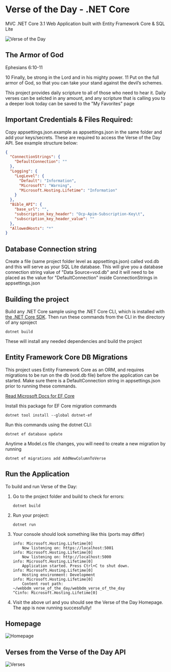 # Verse of the Day - .NET Core 
MVC .NET Core 3.1 Web Application built with Entity Framework Core
& SQL Lite

![Verse of the Day](https://user-images.githubusercontent.com/13399339/111725456-18769180-8835-11eb-89de-ea1c1446b83a.png)
## The Armor of God

Ephesians 6:10-11

10 Finally, be strong in the Lord and in his mighty power. 11 Put on the full armor of God, so that you can take your stand against the devil’s schemes.

This project provides daily scripture to all of those who need to hear it. Daily verses can be selcted in any amount, and any scripture that is calling you to a deeper look today can be saved to the "My Favorites" page

## Important Credentials & Files Required:
Copy appsettings.json.example as appsettings.json in the same folder
and add your keys/secrets. These are required to access the Verse of the Day API. See example structure below:
```json
{
  "ConnectionStrings": {
    "DefaultConnection": ""
  },
  "Logging": {
    "LogLevel": {
      "Default": "Information",
      "Microsoft": "Warning",
      "Microsoft.Hosting.Lifetime": "Information"
    }
  },
  "Bible_API": {
    "base_url": "",
    "subscription_key_header": "Ocp-Apim-Subscription-Key\t",
    "subscription_key_header_value": ""
  },
  "AllowedHosts": "*"
}
```
## Database Connection string
Create a file (same project folder level as appsettings.json) called vod.db and this will serve as your SQL Lite database. This will give you a database connection string value of "Data Source=vod.db" and it will need to be placed as the value for "DefaultConnection" inside ConnectionStrings in appsettings.json

## Building the project
Build any .NET Core sample using the .NET Core CLI, which is installed with [the .NET Core SDK](https://www.microsoft.com/net/download). Then run
these commands from the CLI in the directory of any sproject
```console
dotnet build
```

These will install any needed dependencies and build the project


## Entity Framework Core DB Migrations
This project uses Entity Framework Core as an ORM, and requires migrations to be run on the db (vod.db file) before the application can be started. Make sure there is a DefaultConnection string in appsettings.json prior to running these commands. 

[Read Microsoft Docs for EF Core](https://docs.microsoft.com/en-us/ef/core/managing-schemas/migrations/?tabs=dotnet-core-cli)

Install this package for EF Core migration commands 
```console
dotnet tool install --global dotnet-ef
```

Run this commands using the dotnet CLI:
```console
dotnet ef database update
```
Anytime a Model.cs file changes, you will need to create a new migration by running
```console
dotnet ef migrations add AddNewColumnToVerse
```

## Run the Application
To build and run Verse of the Day:

1. Go to the project folder and build to check for errors:

    ```console
    dotnet build
    ```

2. Run your project:

    ```console
    dotnet run
    ```

3. Your console should look something like this (ports may differ)
    ```console
    info: Microsoft.Hosting.Lifetime[0]
        Now listening on: https://localhost:5001
    info: Microsoft.Hosting.Lifetime[0]
        Now listening on: http://localhost:5000
    info: Microsoft.Hosting.Lifetime[0]
        Application started. Press Ctrl+C to shut down.
    info: Microsoft.Hosting.Lifetime[0]
        Hosting environment: Development
    info: Microsoft.Hosting.Lifetime[0]
        Content root path: ~/webbdm_verse_of_the_day/webbdm_verse_of_the_day
    ^Cinfo: Microsoft.Hosting.Lifetime[0]
    ```

4. Visit the above url and you should see the Verse of the Day Homepage. The app is now running successfully!
## Homepage
 ![Homepage](https://user-images.githubusercontent.com/13399339/111725456-18769180-8835-11eb-89de-ea1c1446b83a.png)
## Verses from the Verse of the Day API
![Verses](https://user-images.githubusercontent.com/13399339/111725501-2d532500-8835-11eb-865d-a38b2949984b.png)